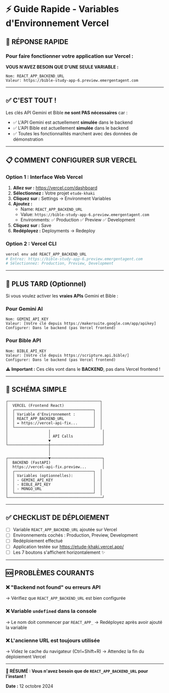 # ⚡ Guide Rapide - Variables d'Environnement Vercel

## 🎯 RÉPONSE RAPIDE

### Pour faire fonctionner votre application sur Vercel :

**VOUS N'AVEZ BESOIN QUE D'UNE SEULE VARIABLE :**

```
Nom: REACT_APP_BACKEND_URL
Valeur: https://bible-study-app-6.preview.emergentagent.com
```

---

## ✅ C'EST TOUT !

Les clés API Gemini et Bible **ne sont PAS nécessaires** car :
- ✅ L'API Gemini est actuellement **simulée** dans le backend
- ✅ L'API Bible est actuellement **simulée** dans le backend
- ✅ Toutes les fonctionnalités marchent avec des données de démonstration

---

## 📋 COMMENT CONFIGURER SUR VERCEL

### Option 1 : Interface Web Vercel

1. **Allez sur :** https://vercel.com/dashboard
2. **Sélectionnez :** Votre projet `etude-khaki`
3. **Cliquez sur :** Settings → Environment Variables
4. **Ajoutez :**
   - Name: `REACT_APP_BACKEND_URL`
   - Value: `https://bible-study-app-6.preview.emergentagent.com`
   - Environments: ✅ Production ✅ Preview ✅ Development
5. **Cliquez sur :** Save
6. **Redéployez :** Deployments → Redeploy

### Option 2 : Vercel CLI

```bash
vercel env add REACT_APP_BACKEND_URL
# Entrez: https://bible-study-app-6.preview.emergentagent.com
# Sélectionnez: Production, Preview, Development
```

---

## 🔮 PLUS TARD (Optionnel)

Si vous voulez activer les **vraies APIs** Gemini et Bible :

### Pour Gemini AI
```
Nom: GEMINI_API_KEY
Valeur: [Votre clé depuis https://makersuite.google.com/app/apikey]
Configurer: Dans le backend (pas Vercel frontend)
```

### Pour Bible API
```
Nom: BIBLE_API_KEY
Valeur: [Votre clé depuis https://scripture.api.bible/]
Configurer: Dans le backend (pas Vercel frontend)
```

⚠️ **Important :** Ces clés vont dans le **BACKEND**, pas dans Vercel frontend !

---

## 🎨 SCHÉMA SIMPLE

```
┌─────────────────────────────────────────┐
│  VERCEL (Frontend React)                │
│  ┌───────────────────────────────────┐  │
│  │ Variable d'Environnement :        │  │
│  │ REACT_APP_BACKEND_URL             │  │
│  │ = https://vercel-api-fix...       │  │
│  └───────────────────────────────────┘  │
│                  │                       │
│                  │ API Calls             │
│                  ▼                       │
└──────────────────┼───────────────────────┘
                   │
                   │
┌──────────────────▼───────────────────────┐
│  BACKEND (FastAPI)                       │
│  https://vercel-api-fix.preview...       │
│  ┌───────────────────────────────────┐  │
│  │ Variables (optionnelles):         │  │
│  │ - GEMINI_API_KEY                  │  │
│  │ - BIBLE_API_KEY                   │  │
│  │ - MONGO_URL                       │  │
│  └───────────────────────────────────┘  │
└──────────────────────────────────────────┘
```

---

## ✅ CHECKLIST DE DÉPLOIEMENT

- [ ] Variable `REACT_APP_BACKEND_URL` ajoutée sur Vercel
- [ ] Environnements cochés : Production, Preview, Development
- [ ] Redéploiement effectué
- [ ] Application testée sur https://etude-khaki.vercel.app/
- [ ] Les 7 boutons s'affichent horizontalement ✨

---

## 🆘 PROBLÈMES COURANTS

### ❌ "Backend not found" ou erreurs API
→ Vérifiez que `REACT_APP_BACKEND_URL` est bien configurée

### ❌ Variable `undefined` dans la console
→ Le nom doit commencer par `REACT_APP_`
→ Redéployez après avoir ajouté la variable

### ❌ L'ancienne URL est toujours utilisée
→ Videz le cache du navigateur (Ctrl+Shift+R)
→ Attendez la fin du déploiement Vercel

---

**🎯 RÉSUMÉ : Vous n'avez besoin que de `REACT_APP_BACKEND_URL` pour l'instant !**

**Date :** 12 octobre 2024
